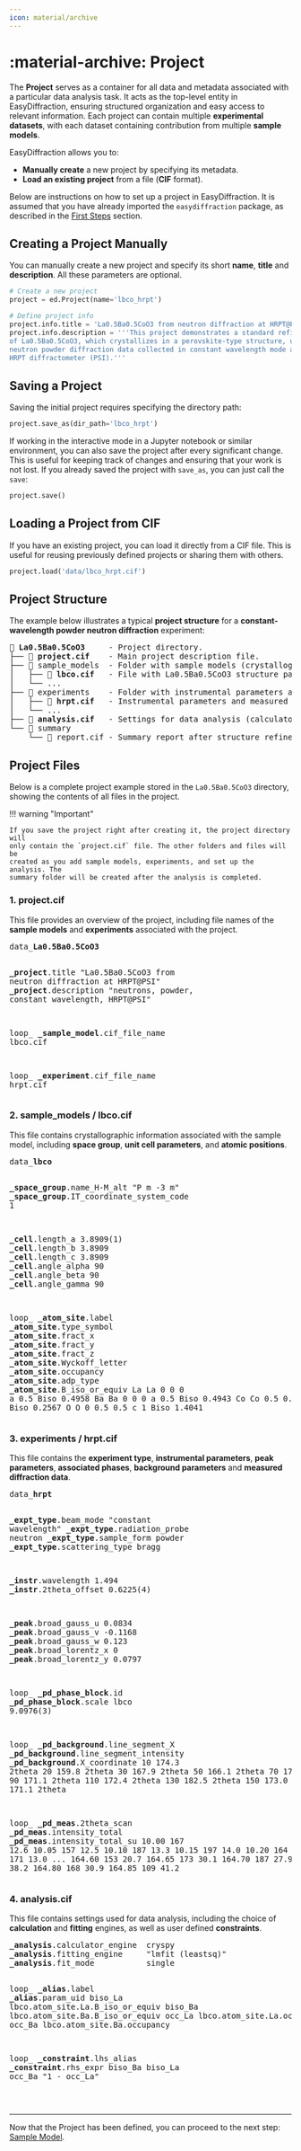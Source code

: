```yaml
---
icon: material/archive
---
```


# :material-archive: Project

The **Project** serves as a container for all data and metadata associated with
a particular data analysis task. It acts as the top-level entity in EasyDiffraction,
ensuring structured organization and easy access to relevant information. Each
project can contain multiple **experimental datasets**, with each dataset
containing contribution from multiple **sample models**.

EasyDiffraction allows you to:

- **Manually create** a new project by specifying its metadata.
- **Load an existing project** from a file (**CIF** format).

Below are instructions on how to set up a project in EasyDiffraction. 
It is assumed that you have already imported the `easydiffraction` package, as 
described in the [First Steps](../getting-started.md) section.

## Creating a Project Manually

You can manually create a new project and specify its short **name**, **title** 
and **description**. All these parameters are optional.

```py
# Create a new project
project = ed.Project(name='lbco_hrpt')

# Define project info
project.info.title = 'La0.5Ba0.5CoO3 from neutron diffraction at HRPT@PSI'
project.info.description = '''This project demonstrates a standard refinement 
of La0.5Ba0.5CoO3, which crystallizes in a perovskite-type structure, using 
neutron powder diffraction data collected in constant wavelength mode at the 
HRPT diffractometer (PSI).'''
```

## Saving a Project

Saving the initial project requires specifying the directory path:

```python
project.save_as(dir_path='lbco_hrpt')
```

If working in the interactive mode in a Jupyter notebook or similar environment,
you can also save the project after every significant change. This is useful 
for keeping track of changes and ensuring that your work
is not lost. If you already saved the project with `save_as`, you can just call 
the `save`:

```python
project.save()
```

## Loading a Project from CIF

If you have an existing project, you can load it directly from a CIF file. This
is useful for reusing previously defined projects or sharing them with others.

```python
project.load('data/lbco_hrpt.cif')
```

## Project Structure

The example below illustrates a typical **project structure** for a
**constant-wavelength powder neutron diffraction** experiment:

<!-- prettier-ignore-start -->

<div class="cif">
<pre>
📁 <span class="red"><b>La0.5Ba0.5CoO3</b></span>     - Project directory.
├── 📄 <span class="orange"><b>project.cif</b></span>    - Main project description file.
├── 📁 sample_models  - Folder with sample models (crystallographic structures).
│   ├── 📄 <span class="orange"><b>lbco.cif</b></span>   - File with La0.5Ba0.5CoO3 structure parameters.
│   └── ...
├── 📁 experiments    - Folder with instrumental parameters and measured data.
│   ├── 📄 <span class="orange"><b>hrpt.cif</b></span>   - Instrumental parameters and measured data from HRPT@PSI.
│   └── ...
├── 📄 <span class="orange"><b>analysis.cif</b></span>   - Settings for data analysis (calculator, minimizer, etc.).
└── 📁 summary
    └── 📄 report.cif - Summary report after structure refinement.
</pre>
</div>

<!-- prettier-ignore-end -->

## Project Files

Below is a complete project example stored in the `La0.5Ba0.5CoO3` directory, 
showing the contents of all files in the project.

!!! warning "Important"

    If you save the project right after creating it, the project directory will
    only contain the `project.cif` file. The other folders and files will be 
    created as you add sample models, experiments, and set up the analysis. The 
    summary folder will be created after the analysis is completed.

### 1. <span class="orange">project.cif</span>

This file provides an overview of the project, including file names of the
**sample models** and **experiments** associated with the project.

<!-- prettier-ignore-start -->

<div class="cif">
<pre>
data_<span class="red"><b>La0.5Ba0.5CoO3</b></span>

<span class="blue"><b>_project</b>.title</span>       "La0.5Ba0.5CoO3 from neutron diffraction at HRPT@PSI"
<span class="blue"><b>_project</b>.description</span> "neutrons, powder, constant wavelength, HRPT@PSI"

loop_
<span class="green"><b>_sample_model</b>.cif_file_name</span>
lbco.cif

loop_
<span class="green"><b>_experiment</b>.cif_file_name</span>
hrpt.cif
</pre>
</div>

<!-- prettier-ignore-end -->

### 2. sample_models / <span class="orange">lbco.cif</span>

This file contains crystallographic information associated with the sample model, including **space group**,
**unit cell parameters**, and **atomic positions**.

<!-- prettier-ignore-start -->

<div class="cif">
<pre>
data_<span class="red"><b>lbco</b></span>

<span class="blue"><b>_space_group</b>.name_H-M_alt</span>              "P m -3 m"
<span class="blue"><b>_space_group</b>.IT_coordinate_system_code</span> 1

<span class="blue"><b>_cell</b>.length_a</span>      3.8909(1)
<span class="blue"><b>_cell</b>.length_b</span>      3.8909
<span class="blue"><b>_cell</b>.length_c</span>      3.8909
<span class="blue"><b>_cell</b>.angle_alpha</span>  90
<span class="blue"><b>_cell</b>.angle_beta</span>   90
<span class="blue"><b>_cell</b>.angle_gamma</span>  90

loop_
<span class="green"><b>_atom_site</b>.label</span>
<span class="green"><b>_atom_site</b>.type_symbol</span>
<span class="green"><b>_atom_site</b>.fract_x</span>
<span class="green"><b>_atom_site</b>.fract_y</span>
<span class="green"><b>_atom_site</b>.fract_z</span>
<span class="green"><b>_atom_site</b>.Wyckoff_letter</span>
<span class="green"><b>_atom_site</b>.occupancy</span>
<span class="green"><b>_atom_site</b>.adp_type</span>
<span class="green"><b>_atom_site</b>.B_iso_or_equiv</span>
La La   0   0   0     a   0.5  Biso 0.4958
Ba Ba   0   0   0     a   0.5  Biso 0.4943
Co Co   0.5 0.5 0.5   b   1    Biso 0.2567
O  O    0   0.5 0.5   c   1    Biso 1.4041
</pre>
</div>

<!-- prettier-ignore-end -->

### 3. experiments / <span class="orange">hrpt.cif</span>

This file contains the **experiment type**, **instrumental parameters**, 
**peak parameters**, **associated phases**, **background parameters** and
**measured diffraction data**.

<!-- prettier-ignore-start -->

<div class="cif">
<pre>
data_<span class="red"><b>hrpt</b></span>

<span class="blue"><b>_expt_type</b>.beam_mode</span>        "constant wavelength"
<span class="blue"><b>_expt_type</b>.radiation_probe</span>  neutron
<span class="blue"><b>_expt_type</b>.sample_form</span>      powder
<span class="blue"><b>_expt_type</b>.scattering_type</span>  bragg

<span class="blue"><b>_instr</b>.wavelength</span>    1.494
<span class="blue"><b>_instr</b>.2theta_offset</span> 0.6225(4)

<span class="blue"><b>_peak</b>.broad_gauss_u</span>    0.0834
<span class="blue"><b>_peak</b>.broad_gauss_v</span>   -0.1168
<span class="blue"><b>_peak</b>.broad_gauss_w</span>    0.123
<span class="blue"><b>_peak</b>.broad_lorentz_x</span>  0
<span class="blue"><b>_peak</b>.broad_lorentz_y</span>  0.0797

loop_
<span class="green"><b>_pd_phase_block</b>.id</span>
<span class="green"><b>_pd_phase_block</b>.scale</span>
lbco 9.0976(3)

loop_
<span class="green"><b>_pd_background</b>.line_segment_X</span>
<span class="green"><b>_pd_background</b>.line_segment_intensity</span>
<span class="green"><b>_pd_background</b>.X_coordinate</span>
 10  174.3  2theta
 20  159.8  2theta
 30  167.9  2theta
 50  166.1  2theta
 70  172.3  2theta
 90  171.1  2theta
110  172.4  2theta
130  182.5  2theta
150  173.0  2theta
165  171.1  2theta

loop_
<span class="green"><b>_pd_meas</b>.2theta_scan</span>
<span class="green"><b>_pd_meas</b>.intensity_total</span>
<span class="green"><b>_pd_meas</b>.intensity_total_su</span>
 10.00  167  12.6
 10.05  157  12.5
 10.10  187  13.3
 10.15  197  14.0
 10.20  164  12.5
 10.25  171  13.0
...
164.60  153  20.7
164.65  173  30.1
164.70  187  27.9
164.75  175  38.2
164.80  168  30.9
164.85  109  41.2
</pre>
</div>

<!-- prettier-ignore-end -->


### 4. <span class="orange">analysis.cif</span>

This file contains settings used for data analysis, including the choice of
**calculation** and **fitting** engines, as well as user defined **constraints**.

<!-- prettier-ignore-start -->

<div class="cif">
<pre>
<span class="blue"><b>_analysis</b>.calculator_engine</span>  cryspy
<span class="blue"><b>_analysis</b>.fitting_engine</span>     "lmfit (leastsq)"
<span class="blue"><b>_analysis</b>.fit_mode</span>           single

loop_
<span class="green"><b>_alias</b>.label</span>
<span class="green"><b>_alias</b>.param_uid</span>
biso_La  lbco.atom_site.La.B_iso_or_equiv
biso_Ba  lbco.atom_site.Ba.B_iso_or_equiv
occ_La   lbco.atom_site.La.occupancy
occ_Ba   lbco.atom_site.Ba.occupancy

loop_
<span class="green"><b>_constraint</b>.lhs_alias</span>
<span class="green"><b>_constraint</b>.rhs_expr</span>
biso_Ba  biso_La
occ_Ba   "1 - occ_La"
</pre>
</div>

<!-- prettier-ignore-end -->

<br>

---

Now that the Project has been defined, you can proceed to the next step:
[Sample Model](model.md).
